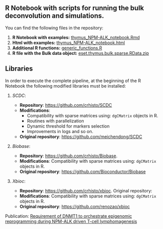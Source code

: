 
## R Notebook with scripts for running the bulk deconvolution and simulations.

You can find the following files in the repository:
1. **R Notebook with examples:** [thymus_NPM-ALK_notebook.Rmd](thymus_NPM-ALK_notebook.Rmd)
2. **Html with examples:** [thymus_NPM-ALK_notebook.html](https://htmlpreview.github.io/?https://github.com/crhisto/thymus_NPM-ALK_notebook/blob/master/thymus_NPM-ALK_notebook.html)
2. **Additional R functions:** [generic_functions.R](scripts/generic_functions.R)
3. **R file with the Bulk data object:** [eset.thymus.bulk.sparse.RData.zip](data/eset.thymus.bulk.sparse.RData.zip)

## Libraries 

In order to execute the complete pipeline, at the beginning of the R Notebook the following modified libraries must be installed:
1. *SCDC*:    
   - **Repository**: https://github.com/crhisto/SCDC
   - **Modifications**: 
     - Compatibility with sparse matrices using: `dgCMatrix` objects in R.
     - Routines with parallelization
     - Dynamic threshold for markers selection
     - Improvements in logs and so on.
   - **Original repository**: https://github.com/meichendong/SCDC
         
2. *Biobase*: 
   - **Repository**: https://github.com/crhisto/Biobase.
   - **Modifications**: Compatibility with sparse matrices using: `dgCMatrix` objects in R.
   - **Original repository**: https://github.com/Bioconductor/Biobase
            
3. *Xbioc*:   
   - **Repository**: https://github.com/crhisto/xbioc. Original repository: 
   - **Modifications**: Compatibility with sparse matrices using: `dgCMatrix` objects in R.
   - **Original repository**: https://github.com/renozao/xbioc
            
Publication: [Requirement of DNMT1 to orchestrate epigenomic reprogramming during NPM-ALK driven T-cell lymphomagenesis](https://doi.org/)
